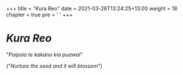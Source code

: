 +++
title = "Kura Reo"
date = 2021-03-26T13:24:25+13:00
weight = 18
chapter = true
pre = '<i class="fas fa-fire"></i> '
+++


# *Kura Reo* 




"*Poipoia te kakano kia puawai*"


("*Nurture the seed and it will blossom*")
